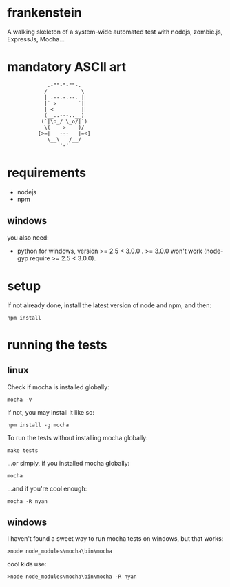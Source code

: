 # frankenstein

A walking skeleton of a system-wide automated test with nodejs, zombie.js, ExpressJs, Mocha...

# mandatory ASCII art
                 .-""-"-""-.
                /           \
                | .--.-.--. |
                |` >       `|
                | <         |
                (__..---..__)
               (`|\o_/ \_o/|`)
                \(    >    )/
              [>=|   ---   |=<]
                 \__\   /__/
                     '-'

# requirements

- nodejs
- npm

## windows

you also need:
- python for windows, version >= 2.5 < 3.0.0 . >= 3.0.0 won't work (node-gyp require >= 2.5 < 3.0.0).

# setup

If not already done, install the latest version of node and npm, and then:
```
npm install
```

# running the tests

## linux

Check if mocha is installed globally:
```
mocha -V
```

If not, you may install it like so:
```
npm install -g mocha 
```

To run the tests without installing mocha globally:
```make
make tests
```

...or simply, if you installed mocha globally:
```
mocha
```

...and if you're cool enough:
```
mocha -R nyan
```

## windows

I haven't found a sweet way to run mocha tests on windows, but that works:
```
>node node_modules\mocha\bin\mocha
```

cool kids use:
```
>node node_modules\mocha\bin\mocha -R nyan
```
